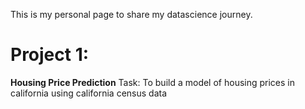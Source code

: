 This is my personal page to share my datascience journey. 

# Project 1: 
**Housing Price Prediction**
Task: To build a model of housing prices in california using california census data
